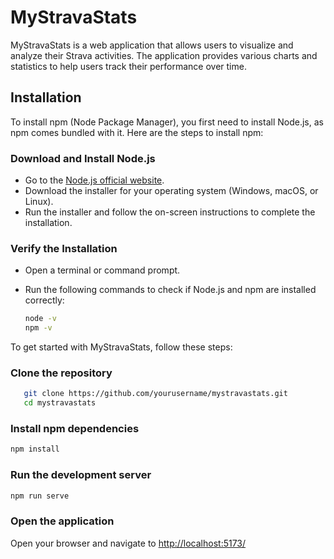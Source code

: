 # MyStravaStats

MyStravaStats is a web application that allows users to visualize and analyze their Strava activities. The application provides various charts and statistics to help users track their performance over time.

## Installation

To install npm (Node Package Manager), you first need to install Node.js, as npm comes bundled with it. Here are the steps to install npm:

### Download and Install Node.js

- Go to the [Node.js official website](https://nodejs.org/).
- Download the installer for your operating system (Windows, macOS, or Linux).
- Run the installer and follow the on-screen instructions to complete the installation.

### Verify the Installation

- Open a terminal or command prompt.
- Run the following commands to check if Node.js and npm are installed correctly:

    ```sh
    node -v
    npm -v
    ```

To get started with MyStravaStats, follow these steps:

### Clone the repository

```sh
   git clone https://github.com/yourusername/mystravastats.git
   cd mystravastats
```

### Install npm dependencies

```sh
npm install
```

### Run the development server

```sh
npm run serve
```

### Open the application

Open your browser and navigate to <http://localhost:5173/>
